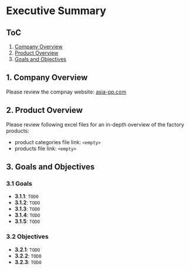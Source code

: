 # Executive Summary

## ToC
1. [Company Overview](#1-company-overview)
2. [Product Overview](#2-product-overview)
3. [Goals and Objectives](#3-goals-and-objectives)

## 1. Company Overview
Please review the compnay website: [asia-pp.com](https://www.asia-pp.com/)

## 2. Product Overview
Please review following excel files for an in-depth overview of the factory products:
- product categories file link: `<empty>`
- products file link: `<empty>`

## 3. Goals and Objectives

### 3.1 Goals

- **3.1.1**: `TODO`
- **3.1.2**: `TODO`
- **3.1.3**: `TODO`
- **3.1.4**: `TODO`
- **3.1.5**: `TODO`

### 3.2 Objectives

- **3.2.1**: `TODO`
- **3.2.2**: `TODO`
- **3.2.3**: `TODO`
